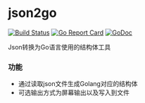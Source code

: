# json2go
[![Build Status](https://travis-ci.org/usth/json2go.svg?branch=master)](https://travis-ci.org/usthooz/json2go)
[![Go Report Card](https://goreportcard.com/badge/github.com/usthooz/json2go)](https://goreportcard.com/report/github.com/usthooz/json2go)
[![GoDoc](http://godoc.org/github.com/usthooz/json2go?status.svg)](http://godoc.org/github.com/usthooz//json2go)

Json转换为Go语言使用的结构体工具

### 功能
- 通过读取json文件生成Golang对应的结构体
- 可选输出方式为屏幕输出以及写入到文件
